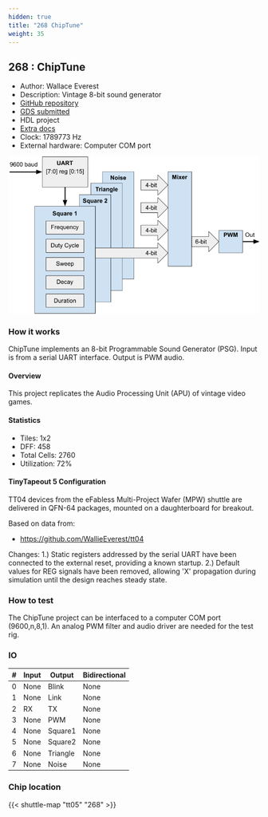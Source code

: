 ```yaml
---
hidden: true
title: "268 ChipTune"
weight: 35
---
```


## 268 : ChipTune

* Author: Wallace Everest
* Description: Vintage 8-bit sound generator
* [GitHub repository](https://github.com/WallieEverest/tt05)
* [GDS submitted](https://github.com/WallieEverest/tt05/actions/runs/6555676660)
* HDL project
* [Extra docs](https://github.com/WallieEverest/tt05/blob/main/README.md)
* Clock: 1789773 Hz
* External hardware: Computer COM port

![picture](images/picture.png)

### How it works

ChipTune implements an 8-bit Programmable Sound Generator (PSG).
Input is from a serial UART interface.
Output is PWM audio.

#### Overview

This project replicates the Audio Processing Unit (APU) of vintage video games.

#### Statistics

- Tiles: 1x2
- DFF: 458
- Total Cells: 2760
- Utilization: 72%

#### TinyTapeout 5 Configuration

TT04 devices from the eFabless Multi-Project Wafer (MPW) shuttle are delivered in QFN-64 packages, mounted on a daughterboard for breakout.

Based on data from:

- https://github.com/WallieEverest/tt04

Changes:
1.) Static registers addressed by the serial UART have been connected to the external reset, providing a known startup.
2.) Default values for REG signals have been removed, allowing 'X' propagation during simulation until the design reaches steady state.


### How to test

The ChipTune project can be interfaced to a computer COM port (9600,n,8,1).
An analog PWM filter and audio driver are needed for the test rig.


### IO

| # | Input        | Output       | Bidirectional      |
|---|--------------|--------------| -------------------|
| 0 | None  | Blink | None |
| 1 | None  | Link | None |
| 2 | RX  | TX | None |
| 3 | None  | PWM | None |
| 4 | None  | Square1 | None |
| 5 | None  | Square2 | None |
| 6 | None  | Triangle | None |
| 7 | None  | Noise | None |

### Chip location

{{< shuttle-map "tt05" "268" >}}
